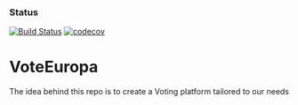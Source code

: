 ### Status
[![Build Status](https://travis-ci.org/ActEuropa/VoteEuropa.svg?branch=master)](https://travis-ci.org/ActEuropa/VoteEuropa)
[![codecov](https://img.shields.io/codecov/c/github/ActEuropa/VoteEuropa.svg)](https://codecov.io/gh/ActEuropa/VoteEuropa)
# VoteEuropa
The idea behind this repo is to create a Voting platform tailored to our needs
